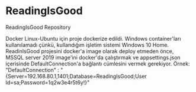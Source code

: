 # ReadingIsGood
ReadingIsGood Repository

Docker Linux-Ubuntu için proje dockerize edildi. Windows container'ları kullanılamadı çünkü, kullandığım işletim sistemi Windows 10 Home.
ReadinIsGood projesini docker'a image olarak deploy etmeden önce, MSSQL server 2019 image'ini docker'da çalıştırmak ve appsettings.json içerisinde DefaultConnection'a bağlantı cümlesini vermek gerekiyor. Örnek: "DefaultConnection" : "{Server=192.168.80.1,1401;Database=ReadingIsGood;User Id=sa;Password=1q2w3e4r5t6y!}"
